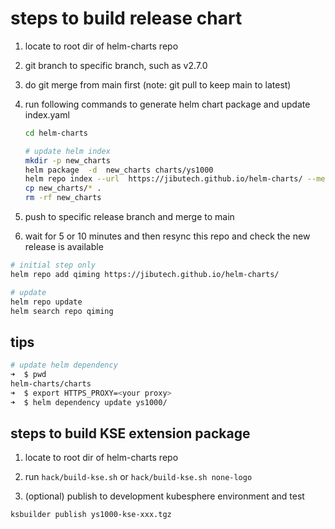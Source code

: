 # steps to build release chart

1. locate to root dir of helm-charts repo

2. git branch to specific branch, such as v2.7.0

3. do git merge from main first (note: git pull to keep main to latest)

4. run following commands to generate helm chart package and update index.yaml

    ```bash
    cd helm-charts

    # update helm index
    mkdir -p new_charts
    helm package  -d  new_charts charts/ys1000 
    helm repo index --url  https://jibutech.github.io/helm-charts/ --merge ./index.yaml new_charts
    cp new_charts/* .
    rm -rf new_charts
    ```

5. push to specific release branch and merge to main

6. wait for 5 or 10 minutes and then resync this repo and check the new release is available

```bash
# initial step only
helm repo add qiming https://jibutech.github.io/helm-charts/

# update
helm repo update
helm search repo qiming
```

## tips

```bash
# update helm dependency
➜  $ pwd
helm-charts/charts
➜  $ export HTTPS_PROXY=<your proxy>
➜  $ helm dependency update ys1000/
```

## steps to build KSE extension package

1. locate to root dir of helm-charts repo

2. run ```hack/build-kse.sh``` or ```hack/build-kse.sh none-logo```


3. (optional) publish to development kubesphere environment and test

```bash
ksbuilder publish ys1000-kse-xxx.tgz
```
